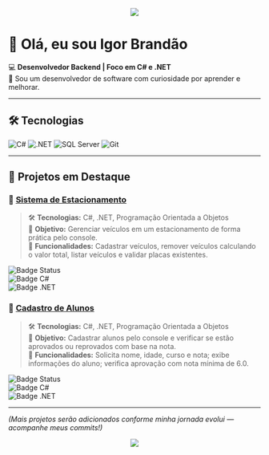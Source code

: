 <!-- Banner opcional -->
<p align="center">
  <img src="https://capsule-render.vercel.app/api?type=waving&color=512BD4&height=150&section=header&text=Igor%20Brandão&fontSize=40&fontColor=ffffff" />
</p>

# 👋 Olá, eu sou Igor Brandão

💻 **Desenvolvedor Backend | Foco em C# e .NET**  
🚀 Sou um desenvolvedor de software com curiosidade por aprender e melhorar.

---

## 🛠️ Tecnologias
![C#](https://img.shields.io/badge/C%23-239120?style=for-the-badge&logo=c-sharp&logoColor=white)
![.NET](https://img.shields.io/badge/.NET-512BD4?style=for-the-badge&logo=dotnet&logoColor=white)
![SQL Server](https://img.shields.io/badge/SQL%20Server-CC2927?style=for-the-badge&logo=microsoft-sql-server&logoColor=white)
![Git](https://img.shields.io/badge/Git-F05032?style=for-the-badge&logo=git&logoColor=white)

---

## 📂 Projetos em Destaque

### 🔹 [**Sistema de Estacionamento**](https://github.com/igorbrandaocassimiro/Projeto-Estacionamento)
> 🛠️ **Tecnologias:** C#, .NET, Programação Orientada a Objetos  
> 🎯 **Objetivo:** Gerenciar veículos em um estacionamento de forma prática pelo console.  
> 📌 **Funcionalidades:** Cadastrar veículos, remover veículos calculando o valor total, listar veículos e validar placas existentes.  

![Badge Status](https://img.shields.io/badge/Status-Concluído-brightgreen?style=flat-square)  
![Badge C#](https://img.shields.io/badge/C%23-239120?style=flat-square&logo=c-sharp&logoColor=white)  
![Badge .NET](https://img.shields.io/badge/.NET-512BD4?style=flat-square&logo=dotnet&logoColor=white)  

### 🔹 [**Cadastro de Alunos**](https://github.com/igorbrandaocassimiro/Cadastro-de-Alunos)
> 🛠️ **Tecnologias:** C#, .NET, Programação Orientada a Objetos  
> 🎯 **Objetivo:** Cadastrar alunos pelo console e verificar se estão aprovados ou reprovados com base na nota.  
> 📌 **Funcionalidades:** Solicita nome, idade, curso e nota; exibe informações do aluno; verifica aprovação com nota mínima de 6.0.  

![Badge Status](https://img.shields.io/badge/Status-Concluído-brightgreen?style=flat-square)  
![Badge C#](https://img.shields.io/badge/C%23-239120?style=flat-square&logo=c-sharp&logoColor=white)  
![Badge .NET](https://img.shields.io/badge/.NET-512BD4?style=flat-square&logo=dotnet&logoColor=white)  

---

*(Mais projetos serão adicionados conforme minha jornada evolui — acompanhe meus commits!)*

<!-- Rodapé opcional -->
<p align="center">
  <img src="https://capsule-render.vercel.app/api?type=waving&color=512BD4&height=120&section=footer"/>
</p>
